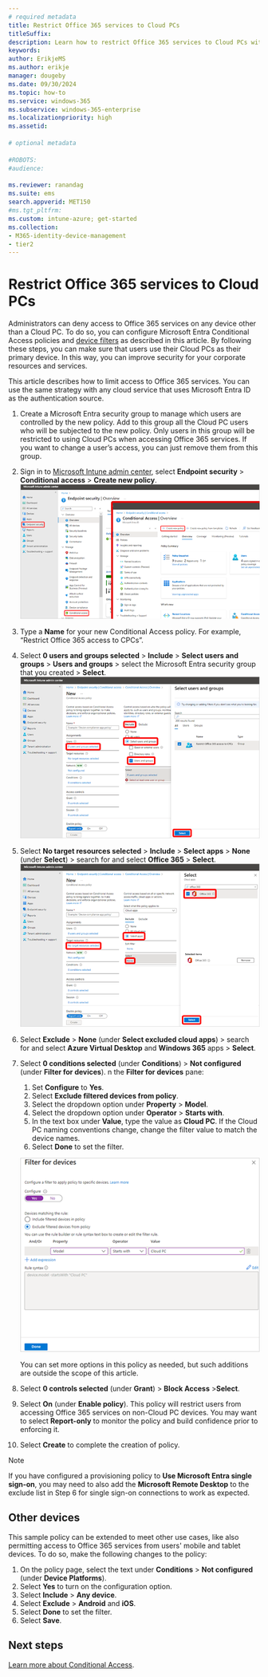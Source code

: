 ```yaml
---
# required metadata
title: Restrict Office 365 services to Cloud PCs
titleSuffix:
description: Learn how to restrict Office 365 services to Cloud PCs with Windows 365
keywords:
author: ErikjeMS  
ms.author: erikje
manager: dougeby
ms.date: 09/30/2024
ms.topic: how-to
ms.service: windows-365
ms.subservice: windows-365-enterprise
ms.localizationpriority: high
ms.assetid: 

# optional metadata

#ROBOTS:
#audience:

ms.reviewer: ranandag
ms.suite: ems
search.appverid: MET150
#ms.tgt_pltfrm:
ms.custom: intune-azure; get-started
ms.collection:
- M365-identity-device-management
- tier2
---
```


# Restrict Office 365 services to Cloud PCs

Administrators can deny access to Office 365 services on any device other than a Cloud PC. To do so, you can configure Microsoft Entra Conditional Access policies and [device filters](/azure/active-directory/conditional-access/concept-condition-filters-for-devices) as described in this article. By following these steps, you can make sure that users use their Cloud PCs as their primary device. In this way, you can improve security for your corporate resources and services.

This article describes how to limit access to Office 365 services. You can use the same strategy with any cloud service that uses Microsoft Entra ID as the authentication source.

1. Create a Microsoft Entra security group to manage which users are controlled by the new policy. Add to this group all the Cloud PC users who will be subjected to the new policy. Only users in this group will be restricted to using Cloud PCs when accessing Office 365 services. If you want to change a user’s access, you can just remove them from this group.
2. Sign in to [Microsoft Intune admin center](https://go.microsoft.com/fwlink/?linkid=2109431), select **Endpoint security** > **Conditional access** > **Create new policy**.
    ![Create conditional access policy screen shot](./media/restrict-office-365-cloud-pcs/create-conditional-policy.png)
3. Type a **Name** for your new Conditional Access policy. For example, “Restrict Office 365 access to CPCs”.
4. Select **0 users and groups selected** > **Include** > **Select users and groups** > **Users and groups** > select the Microsoft Entra security group that you created > **Select**.
    ![Select group screen shot](./media/restrict-office-365-cloud-pcs/select-group.png)
5. Select **No target resources selected** > **Include** > **Select apps** > **None** (under **Select**) > search for and select **Office 365** > **Select**.
    ![Select apps to include](./media/restrict-office-365-cloud-pcs/include-apps.png)
6. Select **Exclude** > **None** (under **Select excluded cloud apps**) > search for and select **Azure Virtual Desktop** and **Windows 365** apps > **Select**.
7. Select **0 conditions selected** (under **Conditions**) > **Not configured** (under **Filter for devices**).
    n the **Filter for devices** pane:
    1. Set **Configure** to **Yes**.
    2. Select **Exclude filtered devices from policy**.
    3. Select the dropdown option under **Property** > **Model**.
    4. Select the dropdown option under **Operator** > **Starts with**.
    5. In the text box under **Value**, type the value as **Cloud PC**. If the Cloud PC naming conventions change, change the filter value to match the device names.
    6. Select **Done** to set the filter.

   ![Configure filtering devices](./media/restrict-office-365-cloud-pcs/filter-devices-configure.png)

    You can set more options in this policy as needed, but such additions are outside the scope of this article.
9. Select **0 controls selected** (under **Grant**) > **Block Access** >**Select**.
10. Select **On** (under **Enable policy**). This policy will restrict users from accessing Office 365 services on non-Cloud PC devices. You may want to select **Report-only** to monitor the policy and build confidence prior to enforcing it.
11. Select **Create** to complete the creation of policy.

>[!NOTE]
>If you have configured a provisioning policy to **Use Microsoft Entra single sign-on**, you may need to also add the **Microsoft Remote Desktop** to the exclude list in Step 6 for single sign-on connections to work as expected.

## Other devices

This sample policy can be extended to meet other use cases, like also permitting access to Office 365 services from users' mobile and tablet devices. To do so, make the following changes to the policy:

1. On the policy page, select the text under **Conditions** > **Not configured** (under **Device Platforms**).
2. Select **Yes** to turn on the configuration option.
3. Select **Include** > **Any device**.
4. Select **Exclude** > **Android** and **iOS**.
5. Select **Done** to set the filter.
6. Select **Save**.

<!-- ########################## -->
## Next steps

[Learn more about Conditional Access](/en-us/azure/active-directory/conditional-access/overview).
